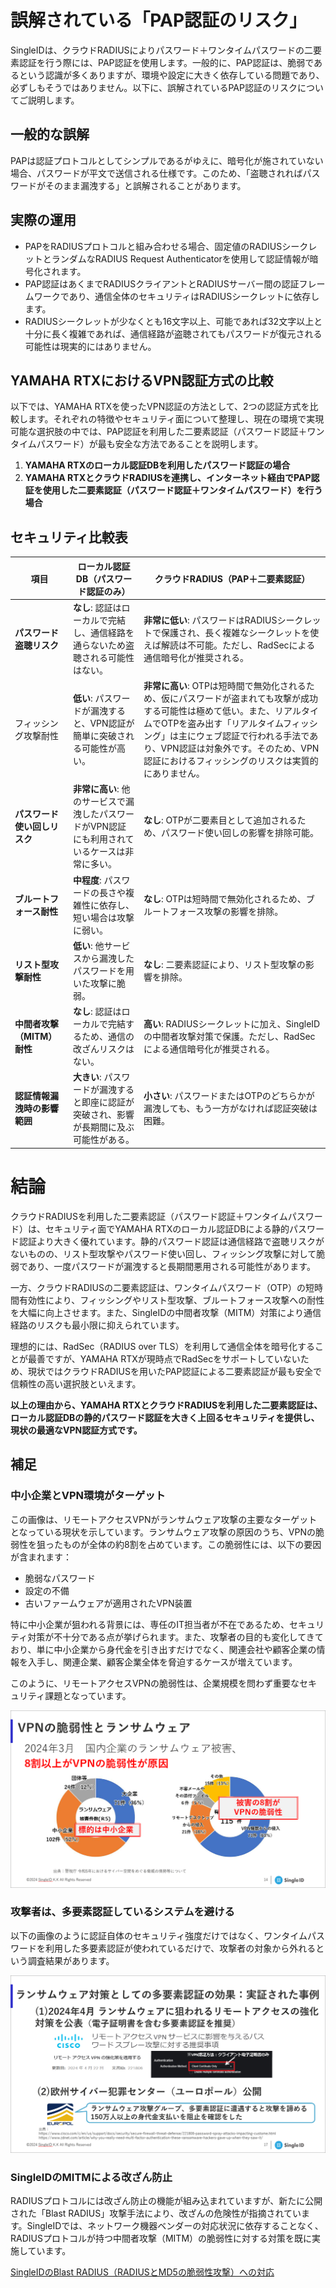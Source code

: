 # 誤解されている「PAP認証のリスク」

SingleIDは、クラウドRADIUSによりパスワード＋ワンタイムパスワードの二要素認証を行う際には、PAP認証を使用します。一般的に、PAP認証は、脆弱であるという認識が多くありますが、環境や設定に大きく依存している問題であり、必ずしもそうではありません。以下に、誤解されているPAP認証のリスクについてご説明します。

## 一般的な誤解
PAPは認証プロトコルとしてシンプルであるがゆえに、暗号化が施されていない場合、パスワードが平文で送信される仕様です。このため、「盗聴されればパスワードがそのまま漏洩する」と誤解されることがあります。

## 実際の運用
- PAPをRADIUSプロトコルと組み合わせる場合、固定値のRADIUSシークレットとランダムなRADIUS Request Authenticatorを使用して認証情報が暗号化されます。  
- PAP認証はあくまでRADIUSクライアントとRADIUSサーバー間の認証フレームワークであり、通信全体のセキュリティはRADIUSシークレットに依存します。  
- RADIUSシークレットが少なくとも16文字以上、可能であれば32文字以上と十分に長く複雑であれば、通信経路が盗聴されてもパスワードが復元される可能性は現実的にはありません。

## YAMAHA RTXにおけるVPN認証方式の比較

以下では、YAMAHA RTXを使ったVPN認証の方法として、2つの認証方式を比較します。それぞれの特徴やセキュリティ面について整理し、現在の環境で実現可能な選択肢の中では、PAP認証を利用した二要素認証（パスワード認証＋ワンタイムパスワード）が最も安全な方法であることを説明します。

1. **YAMAHA RTXのローカル認証DBを利用したパスワード認証の場合**
2. **YAMAHA RTXとクラウドRADIUSを連携し、インターネット経由でPAP認証を使用した二要素認証（パスワード認証＋ワンタイムパスワード）を行う場合**

## セキュリティ比較表

| **項目**                   | **ローカル認証DB（パスワード認証のみ）**           | **クラウドRADIUS（PAP＋二要素認証）**                 |
|----------------------------|---------------------------------------------|-------------------------------------------------|
| **パスワード盗聴リスク**             | **なし**: 認証はローカルで完結し、通信経路を通らないため盗聴される可能性はない。 | **非常に低い**: パスワードはRADIUSシークレットで保護され、長く複雑なシークレットを使えば解読は不可能。ただし、RadSecによる通信暗号化が推奨される。 |
| フィッシング攻撃耐性 | **低い**: パスワードが漏洩すると、VPN認証が簡単に突破される可能性が高い。 | **非常に高い**: OTPは短時間で無効化されるため、仮にパスワードが盗まれても攻撃が成功する可能性は極めて低い。また、リアルタイムでOTPを盗み出す「リアルタイムフィッシング」は主にウェブ認証で行われる手法であり、VPN認証は対象外です。そのため、VPN認証におけるフィッシングのリスクは実質的にありません。 |
| **パスワード使い回しリスク**| **非常に高い**: 他のサービスで漏洩したパスワードがVPN認証にも利用されているケースは非常に多い。 | **なし**: OTPが二要素目として追加されるため、パスワード使い回しの影響を排除可能。 |
| **ブルートフォース耐性**   | **中程度**: パスワードの長さや複雑性に依存し、短い場合は攻撃に弱い。 | **なし**: OTPは短時間で無効化されるため、ブルートフォース攻撃の影響を排除。 |
| **リスト型攻撃耐性**       | **低い**: 他サービスから漏洩したパスワードを用いた攻撃に脆弱。     | **なし**: 二要素認証により、リスト型攻撃の影響を排除。 |
| **中間者攻撃（MITM）耐性** | **なし**: 認証はローカルで完結するため、通信の改ざんリスクはない。 | **高い**: RADIUSシークレットに加え、SingleIDの中間者攻撃対策で保護。ただし、RadSecによる通信暗号化が推奨される。 |
| **認証情報漏洩時の影響範囲** | **大きい**: パスワードが漏洩すると即座に認証が突破され、影響が長期間に及ぶ可能性がある。 | **小さい**: パスワードまたはOTPのどちらかが漏洩しても、もう一方がなければ認証突破は困難。 |

# 結論

クラウドRADIUSを利用した二要素認証（パスワード認証＋ワンタイムパスワード）は、セキュリティ面でYAMAHA RTXのローカル認証DBによる静的パスワード認証より大きく優れています。静的パスワード認証は通信経路で盗聴リスクがないものの、リスト型攻撃やパスワード使い回し、フィッシング攻撃に対して脆弱であり、一度パスワードが漏洩すると長期間悪用される可能性があります。

一方、クラウドRADIUSの二要素認証は、ワンタイムパスワード（OTP）の短時間有効性により、フィッシングやリスト型攻撃、ブルートフォース攻撃への耐性を大幅に向上させます。また、SingleIDの中間者攻撃（MITM）対策により通信経路のリスクも最小限に抑えられています。

理想的には、RadSec（RADIUS over TLS）を利用して通信全体を暗号化することが最善ですが、YAMAHA RTXが現時点でRadSecをサポートしていないため、現状ではクラウドRADIUSを用いたPAP認証による二要素認証が最も安全で信頼性の高い選択肢といえます。

**以上の理由から、YAMAHA RTXとクラウドRADIUSを利用した二要素認証は、ローカル認証DBの静的パスワード認証を大きく上回るセキュリティを提供し、現状の最適なVPN認証方式です。**

## 補足

### 中小企業とVPN環境がターゲット
この画像は、リモートアクセスVPNがランサムウェア攻撃の主要なターゲットとなっている現状を示しています。ランサムウェア攻撃の原因のうち、VPNの脆弱性を狙ったものが全体の約8割を占めています。この脆弱性には、以下の要因が含まれます：

- 脆弱なパスワード
- 設定の不備
- 古いファームウェアが適用されたVPN装置

特に中小企業が狙われる背景には、専任のIT担当者が不在であるため、セキュリティ対策が不十分である点が挙げられます。また、攻撃者の目的も変化してきており、単に中小企業から身代金を引き出すだけでなく、関連会社や顧客企業の情報を入手し、関連企業、顧客企業全体を脅迫するケースが増えています。

このように、リモートアクセスVPNの脆弱性は、企業規模を問わず重要なセキュリティ課題となっています。

[![Screenshot](/images/2024-11-08_14-53-17.png)](/images/2024-11-08_14-53-17.png)

### 攻撃者は、多要素認証しているシステムを避ける

以下の画像のように認証自体のセキュリティ強度だけではなく、ワンタイムパスワードを利用した多要素認証が使われているだけで、攻撃者の対象から外れるという調査結果があります。

[![Screenshot](/images/2024-11-08_14-37-25.png)](/images/2024-11-08_14-37-25.png)

### SingleIDのMITMによる改ざん防止

RADIUSプロトコルには改ざん防止の機能が組み込まれていますが、新たに公開された「Blast RADIUS」攻撃手法により、改ざんの危険性が指摘されています。SingleIDでは、ネットワーク機器ベンダーの対応状況に依存することなく、RADIUSプロトコルが持つ中間者攻撃（MITM）の脆弱性に対する対策を既に実施しています。

[SingleIDのBlast RADIUS（RADIUSとMD5の脆弱性攻撃）への対応](https://www.singleid.jp/blast-radius/)
